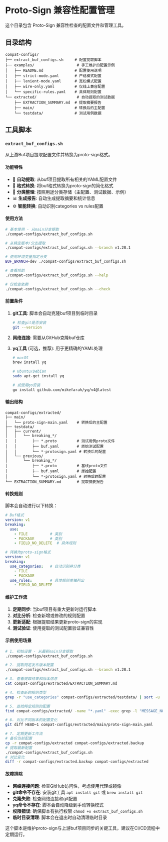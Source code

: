 # Proto-Sign 兼容性配置管理

这个目录包含 Proto-Sign 兼容性检查的配置文件和管理工具。

## 目录结构

```
compat-configs/
├── extract_buf_configs.sh     # 配置提取脚本
├── examples/                   # 手工维护的配置示例
│   ├── README.md              # 配置使用说明
│   ├── strict-mode.yaml       # 严格模式配置
│   ├── lenient-mode.yaml      # 宽松模式配置
│   ├── wire-only.yaml         # 仅线上兼容配置
│   └── specific-rules.yaml    # 具体规则配置
└── extracted/                  # 自动提取的测试数据
    ├── EXTRACTION_SUMMARY.md  # 提取摘要报告
    ├── main/                  # 转换后的主配置
    └── testdata/              # 测试用例数据
```

## 工具脚本

### `extract_buf_configs.sh`

从上游Buf项目提取配置文件并转换为proto-sign格式。

#### 功能特性

- 🔄 **自动提取**: 从buf项目提取所有相关的YAML配置文件
- 🔧 **格式转换**: 将buf格式转换为proto-sign的简化格式  
- 📂 **分类整理**: 按照用途分类存储（主配置、测试数据、示例）
- 📊 **生成报告**: 自动生成提取摘要和统计信息
- ⚙️ **智能转换**: 自动识别categories vs rules配置

#### 使用方法

```bash
# 基本使用 - 从main分支提取
./compat-configs/extract_buf_configs.sh

# 从特定版本/分支提取
./compat-configs/extract_buf_configs.sh --branch v1.28.1

# 使用环境变量指定分支
BUF_BRANCH=dev ./compat-configs/extract_buf_configs.sh

# 查看帮助
./compat-configs/extract_buf_configs.sh --help

# 仅检查依赖
./compat-configs/extract_buf_configs.sh --check
```

#### 前置条件

1. **git工具**: 脚本会自动克隆buf项目到临时目录
   ```bash
   # 检查git是否安装
   git --version
   ```

2. **网络连接**: 需要从GitHub克隆buf仓库

3. **yq工具** (可选，推荐): 用于更精确的YAML处理
   ```bash
   # macOS
   brew install yq
   
   # Ubuntu/Debian
   sudo apt-get install yq
   
   # 或使用go安装
   go install github.com/mikefarah/yq/v4@latest
   ```

#### 输出结构

```
compat-configs/extracted/
├── main/
│   └── proto-sign-main.yaml    # 转换后的主配置
├── testdata/
│   ├── current/
│   │   └── breaking_*/
│   │       ├── *.proto         # 测试用例proto文件
│   │       ├── buf.yaml        # 原始测试配置
│   │       └── *-protosign.yaml # 转换后的配置
│   └── previous/
│       └── breaking_*/
│           ├── *.proto         # 基线proto文件
│           ├── buf.yaml        # 原始配置
│           └── *-protosign.yaml # 转换后的配置
└── EXTRACTION_SUMMARY.md       # 提取摘要报告
```

#### 转换规则

脚本会自动进行以下转换：

```yaml
# Buf格式
version: v1
breaking:
  use:
    - FILE          # 类别
    - PACKAGE       # 类别
    - FIELD_NO_DELETE  # 具体规则

# 转换为proto-sign格式
version: v1
breaking:
  use_categories:   # 自动识别并分类
    - FILE
    - PACKAGE
  use_rules:        # 具体规则单独列出
    - FIELD_NO_DELETE
```

#### 维护工作流

1. **定期同步**: 当buf项目有重大更新时运行脚本
2. **对比分析**: 检查新增或修改的规则配置
3. **更新适配**: 根据提取结果更新proto-sign的实现
4. **测试验证**: 使用提取的测试配置验证兼容性

#### 示例使用场景

```bash
# 1. 初始设置 - 从最新main分支提取
./compat-configs/extract_buf_configs.sh

# 2. 提取特定发布版本配置
./compat-configs/extract_buf_configs.sh --branch v1.28.1

# 3. 查看提取结果和版本信息
cat compat-configs/extracted/EXTRACTION_SUMMARY.md

# 4. 检查新的规则类型
grep -r "use_categories" compat-configs/extracted/testdata/ | sort -u

# 5. 查找特定规则的配置
find compat-configs/extracted/ -name "*.yaml" -exec grep -l "MESSAGE_NO_DELETE" {} \;

# 6. 对比不同版本的配置变化
git diff HEAD~1 compat-configs/extracted/main/proto-sign-main.yaml

# 7. 定期更新工作流
# 备份当前配置
cp -r compat-configs/extracted compat-configs/extracted.backup
# 提取最新配置
./compat-configs/extract_buf_configs.sh
# 对比变化
diff -r compat-configs/extracted.backup compat-configs/extracted
```

#### 故障排除

- **网络连接问题**: 检查GitHub访问性，考虑使用代理或镜像
- **git命令不存在**: 安装git工具 `apt install git` 或 `brew install git`
- **克隆失败**: 检查网络连接和git配置
- **yq命令不存在**: 脚本会自动降级到手动转换模式
- **权限错误**: 确保脚本有执行权限 `chmod +x extract_buf_configs.sh`
- **临时目录清理**: 脚本会在退出时自动清理临时目录

这个脚本是维护proto-sign与上游buf项目同步的关键工具，建议在CI/CD流程中定期运行。